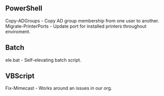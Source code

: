 ## PowerShell
Copy-ADGroups - Copy AD group membership from one user to another.  
Migrate-PrinterPorts - Update port for installed printers throughout enviroment.

## Batch
ele.bat - Self-elevating batch script.

## VBScript
Fix-Mimecast - Works around an issues in our org.
